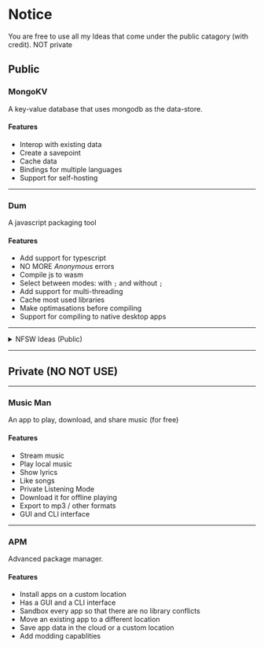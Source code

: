 # Notice

You are free to use all my Ideas that come under the public catagory (with credit). NOT private

## Public

### MongoKV 
A key-value database that uses mongodb as the data-store.

#### Features
- Interop with existing data
- Create a savepoint
- Cache data
- Bindings for multiple languages
- Support for self-hosting

---

### Dum
A javascript packaging tool

#### Features
- Add support for typescript
- NO MORE *Anonymous* errors
- Compile js to wasm
- Select between modes: with `;` and without `;`
- Add support for multi-threading
- Cache most used libraries
- Make optimasations before compiling
- Support for compiling to native desktop apps


---

<details> 
<summary>NFSW Ideas (Public)</summary>

### Ara Ara
An app for watching porn with the hassle of clicking on susy links

#### Features
- Look up tags. Like #asian, #redhead, #russian, #blowjob
- Save your favorate porn
- Share stuff
- Jump to "action"
- Like/Dislike
- Hentai with the censoring


</details>

---

## Private (NO NOT USE)

---

### Music Man
An app to play, download, and share music (for free)

#### Features
- Stream music
- Play local music
- Show lyrics
- Like songs
- Private Listening Mode
- Download it for offline playing
- Export to mp3 / other formats
- GUI and CLI interface

---

### APM
Advanced package manager.
#### Features
- Install apps on a custom location
- Has a GUI and a CLI interface
- Sandbox every app so that there are no library conflicts
- Move an existing app to a different location
- Save app data in the cloud or a custom location
- Add modding capablities

